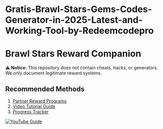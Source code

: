 # Gratis-Brawl-Stars-Gems-Codes-Generator-in-2025-Latest-and-Working-Tool-by-Redeemcodepro
# Brawl Stars Reward Companion

⚠️ **Notice:** This repository does not contain cheats, hacks, or generators. We only document legitimate reward systems.

## Recommended Methods
1. [Partner Reward Programs](https://linktr.ee/redeemcodepro) 
2. [Video Tutorial Guide](guides/video-tutorials.md)  
3. [Progress Tracker](tools/reward-tracker.md)  

[![YouTube Guide](https://img.shields.io/badge/Watch_Tutorial-red?style=flat&logo=youtube)](https://youtube.com/@eromotionkz)
